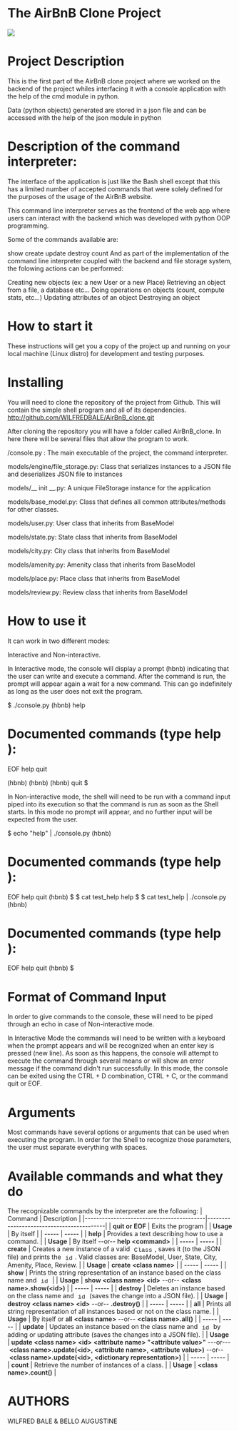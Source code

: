 
# The AirBnB Clone Project

![](anb.png)

# Project Description
This is the first part of the AirBnB clone project where we worked on the backend of the project whiles interfacing it with a console application with the help of the cmd module in python.

Data (python objects) generated are stored in a json file and can be accessed with the help of the json module in python

# Description of the command interpreter:

The interface of the application is just like the Bash shell except that this has a limited number of accepted commands that were solely defined for the purposes of the usage of the AirBnB website.

This command line interpreter serves as the frontend of the web app where users can interact with the backend which was developed with python OOP programming.

Some of the commands available are:

show
create
update
destroy
count
And as part of the implementation of the command line interpreter coupled with the backend and file storage system, the folowing actions can be performed:

Creating new objects (ex: a new User or a new Place)
Retrieving an object from a file, a database etc…
Doing operations on objects (count, compute stats, etc…)
Updating attributes of an object
Destroying an object

# How to start it
These instructions will get you a copy of the project up and running on your local machine (Linux distro) for development and testing purposes.



# Installing
You will need to clone the repository of the project from Github. This will contain the simple shell program and all of its dependencies.
http://github.com/WILFREDBALE/AirBnB_clone.git

After cloning the repository you will have a folder called AirBnB_clone. In here there will be several files that allow the program to work.

/console.py : The main executable of the project, the command interpreter.

models/engine/file_storage.py: Class that serializes instances to a JSON file and deserializes JSON file to instances

models/__ init __.py: A unique FileStorage instance for the application

models/base_model.py: Class that defines all common attributes/methods for other classes.

models/user.py: User class that inherits from BaseModel

models/state.py: State class that inherits from BaseModel

models/city.py: City class that inherits from BaseModel

models/amenity.py: Amenity class that inherits from BaseModel

models/place.py: Place class that inherits from BaseModel

models/review.py: Review class that inherits from BaseModel

# How to use it
It can work in two different modes:

Interactive and Non-interactive.

In Interactive mode, the console will display a prompt (hbnb) indicating that the user can write and execute a command. After the command is run, the prompt will appear again a wait for a new command. This can go indefinitely as long as the user does not exit the program.

$ ./console.py
(hbnb) help

Documented commands (type help <topic>):
========================================
EOF  help  quit

(hbnb) 
(hbnb) 
(hbnb) quit
$

In Non-interactive mode, the shell will need to be run with a command input piped into its execution so that the command is run as soon as the Shell starts. In this mode no prompt will appear, and no further input will be expected from the user.

$ echo "help" | ./console.py
(hbnb)

Documented commands (type help <topic>):
========================================
EOF  help  quit
(hbnb) 
$
$ cat test_help
help
$
$ cat test_help | ./console.py
(hbnb)

Documented commands (type help <topic>):
========================================
EOF  help  quit
(hbnb) 
$

# Format of Command Input
In order to give commands to the console, these will need to be piped through an echo in case of Non-interactive mode.

In Interactive Mode the commands will need to be written with a keyboard when the prompt appears and will be recognized when an enter key is pressed (new line). As soon as this happens, the console will attempt to execute the command through several means or will show an error message if the command didn't run successfully. In this mode, the console can be exited using the CTRL + D combination, CTRL + C, or the command quit or EOF.

# Arguments
Most commands have several options or arguments that can be used when executing the program. In order for the Shell to recognize those parameters, the user must separate everything with spaces.




# Available commands and what they do
The recognizable commands by the interpreter are the following:
| Command                                  | Description                              |
|------------------------------------------|------------------------------------------|
| <strong style="box-sizing: border-box; font-weight: var(--base-text-weight-semibold, 600);">quit or EOF</strong> | Exits the program                        |
| <strong style="box-sizing: border-box; font-weight: var(--base-text-weight-semibold, 600);">Usage</strong> | By itself                                |
| <strong style="box-sizing: border-box; font-weight: var(--base-text-weight-semibold, 600);">-----</strong> | <strong style="box-sizing: border-box; font-weight: var(--base-text-weight-semibold, 600);">-----</strong> |
| <strong style="box-sizing: border-box; font-weight: var(--base-text-weight-semibold, 600);">help</strong> | Provides a text describing how to use a command. |
| <strong style="box-sizing: border-box; font-weight: var(--base-text-weight-semibold, 600);">Usage</strong> | By itself --or--<span> </span><strong style="box-sizing: border-box; font-weight: var(--base-text-weight-semibold, 600);">help &lt;command&gt;</strong> |
| <strong style="box-sizing: border-box; font-weight: var(--base-text-weight-semibold, 600);">-----</strong> | <strong style="box-sizing: border-box; font-weight: var(--base-text-weight-semibold, 600);">-----</strong> |
| <strong style="box-sizing: border-box; font-weight: var(--base-text-weight-semibold, 600);">create</strong> | Creates a new instance of a valid<span> </span><code style="box-sizing: border-box; font-family: ui-monospace, SFMono-Regular, &quot;SF Mono&quot;, Menlo, Consolas, &quot;Liberation Mono&quot;, monospace; font-size: 13.6px; padding: 0.2em 0.4em; margin: 0px; white-space: break-spaces; background-color: var(--color-neutral-muted); border-radius: 6px;">Class</code>, saves it (to the JSON file) and prints the<span> </span><code style="box-sizing: border-box; font-family: ui-monospace, SFMono-Regular, &quot;SF Mono&quot;, Menlo, Consolas, &quot;Liberation Mono&quot;, monospace; font-size: 13.6px; padding: 0.2em 0.4em; margin: 0px; white-space: break-spaces; background-color: var(--color-neutral-muted); border-radius: 6px;">id</code>. Valid classes are: BaseModel, User, State, City, Amenity, Place, Review. |
| <strong style="box-sizing: border-box; font-weight: var(--base-text-weight-semibold, 600);">Usage</strong> | <strong style="box-sizing: border-box; font-weight: var(--base-text-weight-semibold, 600);">create &lt;class name&gt;</strong> |
| <strong style="box-sizing: border-box; font-weight: var(--base-text-weight-semibold, 600);">-----</strong> | <strong style="box-sizing: border-box; font-weight: var(--base-text-weight-semibold, 600);">-----</strong> |
| <strong style="box-sizing: border-box; font-weight: var(--base-text-weight-semibold, 600);">show</strong> | Prints the string representation of an instance based on the class name and<span> </span><code style="box-sizing: border-box; font-family: ui-monospace, SFMono-Regular, &quot;SF Mono&quot;, Menlo, Consolas, &quot;Liberation Mono&quot;, monospace; font-size: 13.6px; padding: 0.2em 0.4em; margin: 0px; white-space: break-spaces; background-color: var(--color-neutral-muted); border-radius: 6px;">id</code> |
| <strong style="box-sizing: border-box; font-weight: var(--base-text-weight-semibold, 600);">Usage</strong> | <strong style="box-sizing: border-box; font-weight: var(--base-text-weight-semibold, 600);">show &lt;class name&gt; &lt;id&gt;</strong><span> </span>--or--<span> </span><strong style="box-sizing: border-box; font-weight: var(--base-text-weight-semibold, 600);">&lt;class name&gt;.show(&lt;id&gt;)</strong> |
| <strong style="box-sizing: border-box; font-weight: var(--base-text-weight-semibold, 600);">-----</strong> | <strong style="box-sizing: border-box; font-weight: var(--base-text-weight-semibold, 600);">-----</strong> |
| <strong style="box-sizing: border-box; font-weight: var(--base-text-weight-semibold, 600);">destroy</strong> | Deletes an instance based on the class name and<span> </span><code style="box-sizing: border-box; font-family: ui-monospace, SFMono-Regular, &quot;SF Mono&quot;, Menlo, Consolas, &quot;Liberation Mono&quot;, monospace; font-size: 13.6px; padding: 0.2em 0.4em; margin: 0px; white-space: break-spaces; background-color: var(--color-neutral-muted); border-radius: 6px;">id</code><span> </span>(saves the change into a JSON file). |
| <strong style="box-sizing: border-box; font-weight: var(--base-text-weight-semibold, 600);">Usage</strong> | <strong style="box-sizing: border-box; font-weight: var(--base-text-weight-semibold, 600);">destroy &lt;class name&gt; &lt;id&gt;</strong><span> </span>--or--<span> </span><strong style="box-sizing: border-box; font-weight: var(--base-text-weight-semibold, 600);">.destroy()</strong> |
| <strong style="box-sizing: border-box; font-weight: var(--base-text-weight-semibold, 600);">-----</strong> | <strong style="box-sizing: border-box; font-weight: var(--base-text-weight-semibold, 600);">-----</strong> |
| <strong style="box-sizing: border-box; font-weight: var(--base-text-weight-semibold, 600);">all</strong> | Prints all string representation of all instances based or not on the class name. |
| <strong style="box-sizing: border-box; font-weight: var(--base-text-weight-semibold, 600);">Usage</strong> | By itself or<span> </span><strong style="box-sizing: border-box; font-weight: var(--base-text-weight-semibold, 600);">all &lt;class name&gt;</strong><span> </span>--or--<span> </span><strong style="box-sizing: border-box; font-weight: var(--base-text-weight-semibold, 600);">&lt;class name&gt;.all()</strong> |
| <strong style="box-sizing: border-box; font-weight: var(--base-text-weight-semibold, 600);">-----</strong> | <strong style="box-sizing: border-box; font-weight: var(--base-text-weight-semibold, 600);">-----</strong> |
| <strong style="box-sizing: border-box; font-weight: var(--base-text-weight-semibold, 600);">update</strong> | Updates an instance based on the class name and<span> </span><code style="box-sizing: border-box; font-family: ui-monospace, SFMono-Regular, &quot;SF Mono&quot;, Menlo, Consolas, &quot;Liberation Mono&quot;, monospace; font-size: 13.6px; padding: 0.2em 0.4em; margin: 0px; white-space: break-spaces; background-color: var(--color-neutral-muted); border-radius: 6px;">id</code><span> </span>by adding or updating attribute (saves the changes into a JSON file). |
| <strong style="box-sizing: border-box; font-weight: var(--base-text-weight-semibold, 600);">Usage</strong> | <strong style="box-sizing: border-box; font-weight: var(--base-text-weight-semibold, 600);">update &lt;class name&gt; &lt;id&gt; &lt;attribute name&gt; "&lt;attribute value&gt;"</strong><span> </span>---or---<span> </span><strong style="box-sizing: border-box; font-weight: var(--base-text-weight-semibold, 600);">&lt;class name&gt;.update(&lt;id&gt;, &lt;attribute name&gt;, &lt;attribute value&gt;)</strong><span> </span>--or--<span> </span><strong style="box-sizing: border-box; font-weight: var(--base-text-weight-semibold, 600);">&lt;class name&gt;.update(&lt;id&gt;, &lt;dictionary representation&gt;)</strong> |
| <strong style="box-sizing: border-box; font-weight: var(--base-text-weight-semibold, 600);">-----</strong> | <strong style="box-sizing: border-box; font-weight: var(--base-text-weight-semibold, 600);">-----</strong> |
| <strong style="box-sizing: border-box; font-weight: var(--base-text-weight-semibold, 600);">count</strong> | Retrieve the number of instances of a class. |
| <strong style="box-sizing: border-box; font-weight: var(--base-text-weight-semibold, 600);">Usage</strong> | <strong style="box-sizing: border-box; font-weight: var(--base-text-weight-semibold, 600);">&lt;class name&gt;.count()</strong> |


# AUTHORS
WILFRED BALE & BELLO AUGUSTINE
